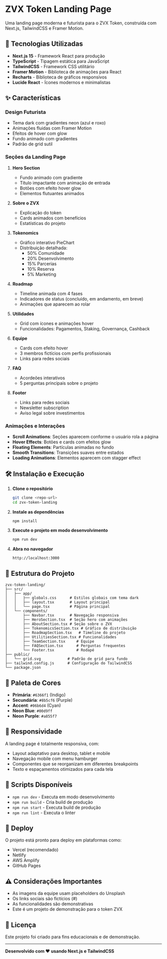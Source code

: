 # ZVX Token Landing Page

Uma landing page moderna e futurista para o ZVX Token, construída com Next.js, TailwindCSS e Framer Motion.

## 🚀 Tecnologias Utilizadas

- **Next.js 15** - Framework React para produção
- **TypeScript** - Tipagem estática para JavaScript
- **TailwindCSS** - Framework CSS utilitário
- **Framer Motion** - Biblioteca de animações para React
- **Recharts** - Biblioteca de gráficos responsivos
- **Lucide React** - Ícones modernos e minimalistas

## ✨ Características

### Design Futurista
- Tema dark com gradientes neon (azul e roxo)
- Animações fluidas com Framer Motion
- Efeitos de hover com glow
- Fundo animado com gradientes
- Padrão de grid sutil

### Seções da Landing Page

1. **Hero Section**
   - Fundo animado com gradiente
   - Título impactante com animação de entrada
   - Botões com efeito hover glow
   - Elementos flutuantes animados

2. **Sobre o ZVX**
   - Explicação do token
   - Cards animados com benefícios
   - Estatísticas do projeto

3. **Tokenomics**
   - Gráfico interativo PieChart
   - Distribuição detalhada:
     - 50% Comunidade
     - 20% Desenvolvimento
     - 15% Parcerias
     - 10% Reserva
     - 5% Marketing

4. **Roadmap**
   - Timeline animada com 4 fases
   - Indicadores de status (concluído, em andamento, em breve)
   - Animações que aparecem ao rolar

5. **Utilidades**
   - Grid com ícones e animações hover
   - Funcionalidades: Pagamentos, Staking, Governança, Cashback

6. **Equipe**
   - Cards com efeito hover
   - 3 membros fictícios com perfis profissionais
   - Links para redes sociais

7. **FAQ**
   - Acordeões interativos
   - 5 perguntas principais sobre o projeto

8. **Footer**
   - Links para redes sociais
   - Newsletter subscription
   - Aviso legal sobre investimentos

### Animações e Interações

- **Scroll Animations**: Seções aparecem conforme o usuário rola a página
- **Hover Effects**: Botões e cards com efeitos glow
- **Floating Elements**: Partículas animadas no fundo
- **Smooth Transitions**: Transições suaves entre estados
- **Loading Animations**: Elementos aparecem com stagger effect

## 🛠️ Instalação e Execução

1. **Clone o repositório**
   ```bash
   git clone <repo-url>
   cd zvx-token-landing
   ```

2. **Instale as dependências**
   ```bash
   npm install
   ```

3. **Execute o projeto em modo desenvolvimento**
   ```bash
   npm run dev
   ```

4. **Abra no navegador**
   ```
   http://localhost:3000
   ```

## 📁 Estrutura do Projeto

```
zvx-token-landing/
├── src/
│   ├── app/
│   │   ├── globals.css      # Estilos globais com tema dark
│   │   ├── layout.tsx       # Layout principal
│   │   └── page.tsx         # Página principal
│   └── components/
│       ├── Navbar.tsx       # Navegação responsiva
│       ├── HeroSection.tsx  # Seção hero com animações
│       ├── AboutSection.tsx # Seção sobre o ZVX
│       ├── TokenomicsSection.tsx # Gráfico de distribuição
│       ├── RoadmapSection.tsx   # Timeline do projeto
│       ├── UtilitiesSection.tsx # Funcionalidades
│       ├── TeamSection.tsx     # Equipe
│       ├── FAQSection.tsx      # Perguntas frequentes
│       └── Footer.tsx          # Rodapé
├── public/
│   └── grid.svg            # Padrão de grid para fundo
├── tailwind.config.js      # Configuração do TailwindCSS
└── package.json
```

## 🎨 Paleta de Cores

- **Primária**: `#6366f1` (Indigo)
- **Secundária**: `#8b5cf6` (Purple)
- **Accent**: `#06b6d4` (Cyan)
- **Neon Blue**: `#00d9ff`
- **Neon Purple**: `#a855f7`

## 📱 Responsividade

A landing page é totalmente responsiva, com:
- Layout adaptativo para desktop, tablet e mobile
- Navegação mobile com menu hamburger
- Componentes que se reorganizam em diferentes breakpoints
- Texto e espaçamentos otimizados para cada tela

## 🔧 Scripts Disponíveis

- `npm run dev` - Executa em modo desenvolvimento
- `npm run build` - Cria build de produção
- `npm run start` - Executa build de produção
- `npm run lint` - Executa o linter

## 🚀 Deploy

O projeto está pronto para deploy em plataformas como:
- Vercel (recomendado)
- Netlify
- AWS Amplify
- GitHub Pages

## ⚠️ Considerações Importantes

- As imagens da equipe usam placeholders do Unsplash
- Os links sociais são fictícios (#)
- As funcionalidades são demonstrativas
- Este é um projeto de demonstração para o token ZVX

## 📄 Licença

Este projeto foi criado para fins educacionais e de demonstração.

---

**Desenvolvido com ❤️ usando Next.js e TailwindCSS**